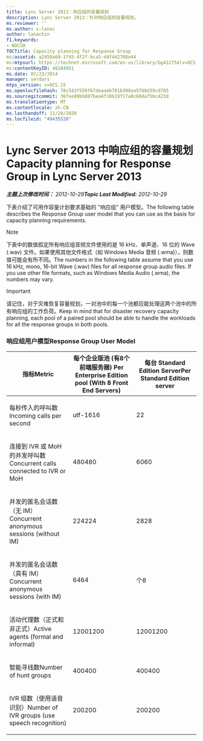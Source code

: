 ```yaml
---
title: Lync Server 2013：响应组的容量规划
description: Lync Server 2013：针对响应组的容量规划。
ms.reviewer: ''
ms.author: v-lanac
author: lanachin
f1.keywords:
- NOCSH
TOCTitle: Capacity planning for Response Group
ms:assetid: a2459a69-1f45-4f2f-bca5-d4f442708e44
ms:mtpsurl: https://technet.microsoft.com/en-us/library/Gg412754(v=OCS.15)
ms:contentKeyID: 48184951
ms.date: 07/23/2014
manager: serdars
mtps_version: v=OCS.15
ms.openlocfilehash: 78c543f558f67deaaeb781b308aa5f68d39cd785
ms.sourcegitcommit: 36fee89bb887bea4f18b19f17a8c69daf5bc423d
ms.translationtype: MT
ms.contentlocale: zh-CN
ms.lasthandoff: 11/26/2020
ms.locfileid: "49435528"
---
```

# <a name="capacity-planning-for-response-group-in-lync-server-2013"></a><span data-ttu-id="055f0-103">Lync Server 2013 中响应组的容量规划</span><span class="sxs-lookup"><span data-stu-id="055f0-103">Capacity planning for Response Group in Lync Server 2013</span></span>

<div data-xmlns="http://www.w3.org/1999/xhtml">

<div class="topic" data-xmlns="http://www.w3.org/1999/xhtml" data-msxsl="urn:schemas-microsoft-com:xslt" data-cs="https://msdn.microsoft.com/">

<div data-asp="https://msdn2.microsoft.com/asp">



</div>

<div id="mainSection">

<div id="mainBody"><span data-ttu-id="055f0-104">

<span> </span></span><span class="sxs-lookup"><span data-stu-id="055f0-104">

<span> </span></span></span>

<span data-ttu-id="055f0-105">_**主题上次修改时间：** 2012-10-29_</span><span class="sxs-lookup"><span data-stu-id="055f0-105">_**Topic Last Modified:** 2012-10-29_</span></span>

<div id="sectionSection0" class="section">

<span data-ttu-id="055f0-106">下表介绍了可用作容量计划要求基础的 "响应组" 用户模型。</span><span class="sxs-lookup"><span data-stu-id="055f0-106">The following table describes the Response Group user model that you can use as the basis for capacity planning requirements.</span></span>

<div>


> [!NOTE]  
> <span data-ttu-id="055f0-p101">下表中的数值假定所有响应组音频文件使用的是 16 kHz、单声道、16 位的 Wave (.wav) 文件。如果使用其他文件格式（如 Windows Media 音频 (.wma)），则数值可能会有所不同。</span><span class="sxs-lookup"><span data-stu-id="055f0-p101">The numbers in the following table assume that you use 16 kHz, mono, 16-bit Wave (.wav) files for all response group audio files. If you use other file formats, such as Windows Media Audio (.wma), the numbers may vary.</span></span>



</div>

<div>


> [!IMPORTANT]  
> <span data-ttu-id="055f0-109">请记住，对于灾难恢复容量规划，一对池中的每一个池都应能处理这两个池中的所有响应组的工作负荷。</span><span class="sxs-lookup"><span data-stu-id="055f0-109">Keep in mind that for disaster recovery capacity planning, each pool of a paired pool should be able to handle the workloads for all the response groups in both pools.</span></span>



</div>

### <a name="response-group-user-model"></a><span data-ttu-id="055f0-110">响应组用户模型</span><span class="sxs-lookup"><span data-stu-id="055f0-110">Response Group User Model</span></span>

<table>
<colgroup>
<col style="width: 33%" />
<col style="width: 33%" />
<col style="width: 33%" />
</colgroup>
<thead>
<tr class="header">
<th><span data-ttu-id="055f0-111">指标</span><span class="sxs-lookup"><span data-stu-id="055f0-111">Metric</span></span></th>
<th><span data-ttu-id="055f0-112">每个企业版池 (有8个前端服务器) </span><span class="sxs-lookup"><span data-stu-id="055f0-112">Per Enterprise Edition pool (With 8 Front End Servers)</span></span></th>
<th><span data-ttu-id="055f0-113">每台 Standard Edition Server</span><span class="sxs-lookup"><span data-stu-id="055f0-113">Per Standard Edition server</span></span></th>
</tr>
</thead>
<tbody>
<tr class="odd">
<td><p><span data-ttu-id="055f0-114">每秒传入的呼叫数</span><span class="sxs-lookup"><span data-stu-id="055f0-114">Incoming calls per second</span></span></p></td>
<td><p><span data-ttu-id="055f0-115">utf-16</span><span class="sxs-lookup"><span data-stu-id="055f0-115">16</span></span></p></td>
<td><p><span data-ttu-id="055f0-116">2</span><span class="sxs-lookup"><span data-stu-id="055f0-116">2</span></span></p></td>
</tr>
<tr class="even">
<td><p><span data-ttu-id="055f0-117">连接到 IVR 或 MoH 的并发呼叫数</span><span class="sxs-lookup"><span data-stu-id="055f0-117">Concurrent calls connected to IVR or MoH</span></span></p></td>
<td><p><span data-ttu-id="055f0-118">480</span><span class="sxs-lookup"><span data-stu-id="055f0-118">480</span></span></p></td>
<td><p><span data-ttu-id="055f0-119">60</span><span class="sxs-lookup"><span data-stu-id="055f0-119">60</span></span></p></td>
</tr>
<tr class="odd">
<td><p><span data-ttu-id="055f0-120">并发的匿名会话数（无 IM）</span><span class="sxs-lookup"><span data-stu-id="055f0-120">Concurrent anonymous sessions (without IM)</span></span></p></td>
<td><p><span data-ttu-id="055f0-121">224</span><span class="sxs-lookup"><span data-stu-id="055f0-121">224</span></span></p></td>
<td><p><span data-ttu-id="055f0-122">28</span><span class="sxs-lookup"><span data-stu-id="055f0-122">28</span></span></p></td>
</tr>
<tr class="even">
<td><p><span data-ttu-id="055f0-123">并发的匿名会话数（具有 IM）</span><span class="sxs-lookup"><span data-stu-id="055f0-123">Concurrent anonymous sessions (with IM)</span></span></p></td>
<td><p><span data-ttu-id="055f0-124">64</span><span class="sxs-lookup"><span data-stu-id="055f0-124">64</span></span></p></td>
<td><p><span data-ttu-id="055f0-125">个</span><span class="sxs-lookup"><span data-stu-id="055f0-125">8</span></span></p></td>
</tr>
<tr class="odd">
<td><p><span data-ttu-id="055f0-126">活动代理数（正式和非正式）</span><span class="sxs-lookup"><span data-stu-id="055f0-126">Active agents (formal and informal)</span></span></p></td>
<td><p><span data-ttu-id="055f0-127">1200</span><span class="sxs-lookup"><span data-stu-id="055f0-127">1200</span></span></p></td>
<td><p><span data-ttu-id="055f0-128">1200</span><span class="sxs-lookup"><span data-stu-id="055f0-128">1200</span></span></p></td>
</tr>
<tr class="even">
<td><p><span data-ttu-id="055f0-129">智能寻线数</span><span class="sxs-lookup"><span data-stu-id="055f0-129">Number of hunt groups</span></span></p></td>
<td><p><span data-ttu-id="055f0-130">400</span><span class="sxs-lookup"><span data-stu-id="055f0-130">400</span></span></p></td>
<td><p><span data-ttu-id="055f0-131">400</span><span class="sxs-lookup"><span data-stu-id="055f0-131">400</span></span></p></td>
</tr>
<tr class="odd">
<td><p><span data-ttu-id="055f0-132">IVR 组数（使用语音识别）</span><span class="sxs-lookup"><span data-stu-id="055f0-132">Number of IVR groups (use speech recognition)</span></span></p></td>
<td><p><span data-ttu-id="055f0-133">200</span><span class="sxs-lookup"><span data-stu-id="055f0-133">200</span></span></p></td>
<td><p><span data-ttu-id="055f0-134">200</span><span class="sxs-lookup"><span data-stu-id="055f0-134">200</span></span></p></td>
</tr>
</tbody>
</table><span data-ttu-id="055f0-135">


</div>

</div>

<span> </span>

</div>

</div>

</span><span class="sxs-lookup"><span data-stu-id="055f0-135">


</div>

</div>

<span> </span>

</div>

</div>

</span></span></div>

